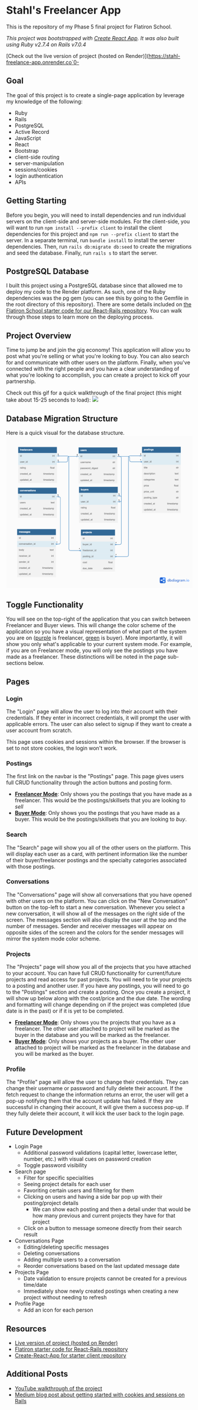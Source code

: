 # Stahl's Freelancer App

This is the repository of my Phase 5 final project for Flatiron School.

*This project was bootstrapped with [Create React App](https://github.com/facebook/create-react-app). It was also built using Ruby v2.7.4 on Rails v7.0.4*

[Check out the live version of project (hosted on Render)](https://stahl-freelance-app.onrender.co`0-
## Goal

The goal of this project is to create a single-page application by leverage my knowledge of the following:
- Ruby
- Rails
- PostgreSQL
- Active Record
- JavaScript
- React
- Bootstrap
- client-side routing
- server-manipulation
- sessions/cookies
- login authentication
- APIs

## Getting Starting
Before you begin, you will need to install dependencies and run individual servers on the client-side and server-side modules. For the client-side, you will want to run `npm install --prefix client` to install the client dependencies for this project and `npm run --prefix client` to start the server. In a separate terminal, run `bundle install` to install the server dependencies. Then, run `rails db:migrate db:seed` to create the migrations and seed the database. Finally, run `rails s` to start the server.

## PostgreSQL Database
I built this project using a PostgreSQL database since that allowed me to deploy my code to the Render platform. As such, one of the Ruby dependencies was the pg gem (you can see this by going to the Gemfile in the root directory of this repository). There are some details included on [the Flatiron School starter code for our React-Rails repository](https://github.com/learn-co-curriculum/project-template-react-rails-api). You can walk through those steps to learn more on the deploying process.

## Project Overview
Time to jump be and join the gig economy! This application will allow you to post what you're selling or what you're looking to buy. You can also search for and communicate with other users on the platform. Finally, when you've connected with the right people and you have a clear understanding of what you're looking to accomplish, you can create a project to kick off your partnership.

Check out this gif for a quick walkthrough of the final project (this might take about 15-25 seconds to load):
![](https://github.com/Andrewstahl/phase-5-final-project/blob/main/media/Freelancer%20App%20Walkthrough.gif)

## Database Migration Structure
Here is a quick visual for the database structure.
![](https://github.com/Andrewstahl/phase-5-final-project/blob/main/media/Flatiron%20Phase%205%20Database%20Diagram%20-%20Freelancer%20App.png)

## Toggle Functionality
You will see on the top-right of the application that you can switch between Freelancer and Buyer views. This will change the color scheme of the application so you have a visual representation of what part of the system you are on (<u>purple</u> is freelancer, <u>green</u> is buyer). More importantly, it will show you only what's applicable to your current system mode. For example, if you are on Freelancer mode, you will only see the postings you have made as a freelancer. These distinctions will be noted in the page sub-sections below.

## Pages
### **Login**
The "Login" page will allow the user to log into their account with their credentials. If they enter in incorrect credentials, it will prompt the user with applicable errors. The user can also select to signup if they want to create a user account from scratch.

This page uses cookies and sessions within the browser. If the browser is set to not store cookies, the login won't work.

### **Postings**
The first link on the navbar is the "Postings" page. This page gives users full CRUD functionality through the action buttons and posting form.
- <u>**Freelancer Mode**</u>: Only shows you the postings that you have made as a freelancer. This would be the postings/skillsets that you are looking to *sell*
- <u>**Buyer Mode**</u>: Only shows you the postings that you have made as a buyer. This would be the postings/skillsets that you are looking to *buy*.

### **Search**
The "Search" page will show you all of the other users on the platform. This will display each user as a card, with pertinent information like the number of their buyer/freelancer postings and the specialty categories associated with those postings.

### **Conversations**
The "Conversations" page will show all conversations that you have opened with other users on the platform. You can click on the "New Conversation" button on the top-left to start a new conversation. Whenever you select a new conversation, it will show all of the messages on the right side of the screen. The messages section will also display the user at the top and the number of messages. Sender and receiver messages will appear on opposite sides of the screen and the colors for the sender messages will mirror the system mode color scheme.

### **Projects**
The "Projects" page will show you all of the projects that you have attached to your account. You can have full CRUD functionality for current/future projects and read access for past projects. You will need to tie your projects to a posting and another user. If you have any postings, you will need to go to the "Postings" section and create a posting. Once you create a project, it will show up below along with the cost/price and the due date. The wording and formatting will change depending on if the project was completed (due date is in the past) or if it is yet to be completed.
- <u>**Freelancer Mode**</u>: Only shows you the projects that you have as a freelancer. The other user attached to project will be marked as the buyer in the database and you will be marked as the freelancer.
- <u>**Buyer Mode**</u>: Only shows your projects as a buyer. The other user attached to project will be marked as the freelancer in the database and you will be marked as the buyer.

### **Profile**
The "Profile" page will allow the user to change their credentials. They can change their username or password and fully delete their account. If the fetch request to change the information returns an error, the user will get a pop-up notifying them that the account update has failed. If they are successful in changing their account, it will give them a success pop-up. If they fully delete their account, it will kick the user back to the login page.

## Future Development
- Login Page
  - Additional password validations (capital letter, lowercase letter, number, etc.) with visual cues on password creation
  - Toggle password visibility
- Search page
  - Filter for specific specialities 
  - Seeing project details for each user
  - Favoriting certain users and filtering for them
  - Clicking on users and having a side bar pop up with their posting/project details
    - We can show each posting and then a detail under that would be how many previous and current projects they have for that project
  - Click on a button to message someone directly from their search result
- Conversations Page
  - Editing/deleting specific messages
  - Deleting conversations
  - Adding multiple users to a conversation
  - Reorder conversations based on the last updated message date
- Projects Page
  - Date validation to ensure projects cannot be created for a previous time/date
  - Immediately show newly created postings when creating a new project without needing to refresh
- Profile Page
  - Add an icon for each person

## Resources
- [Live version of project (hosted on Render)](https://stahl-freelance-app.onrender.com)
- [Flatiron starter code for React-Rails repository](https://github.com/learn-co-curriculum/project-template-react-rails-api)
- [Create-React-App for starter client repository](https://github.com/facebook/create-react-app)

## Additional Posts
- [YouTube walkthrough of the project](https://youtu.be/usV88ABxVno)
- [Medium blog post about getting started with cookies and sessions on Rails](https://andrewstahlsoftware.medium.com/getting-started-with-cookies-session-management-ruby-on-rails-project-7878d8995cce)